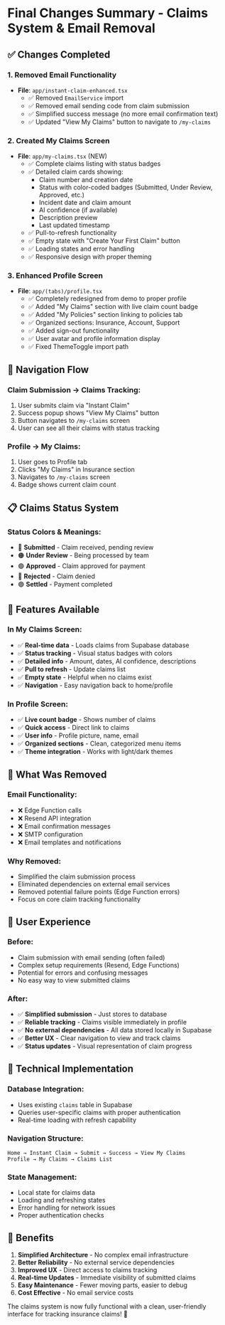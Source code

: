 # Final Changes Summary - Claims System & Email Removal

## ✅ Changes Completed

### 1. **Removed Email Functionality**
- **File**: `app/instant-claim-enhanced.tsx`
  - ✅ Removed `EmailService` import
  - ✅ Removed email sending code from claim submission
  - ✅ Simplified success message (no more email confirmation text)
  - ✅ Updated "View My Claims" button to navigate to `/my-claims`

### 2. **Created My Claims Screen**
- **File**: `app/my-claims.tsx` (NEW)
  - ✅ Complete claims listing with status badges
  - ✅ Detailed claim cards showing:
    - Claim number and creation date
    - Status with color-coded badges (Submitted, Under Review, Approved, etc.)
    - Incident date and claim amount
    - AI confidence (if available)
    - Description preview
    - Last updated timestamp
  - ✅ Pull-to-refresh functionality
  - ✅ Empty state with "Create Your First Claim" button
  - ✅ Loading states and error handling
  - ✅ Responsive design with proper theming

### 3. **Enhanced Profile Screen**
- **File**: `app/(tabs)/profile.tsx`
  - ✅ Completely redesigned from demo to proper profile
  - ✅ Added "My Claims" section with live claim count badge
  - ✅ Added "My Policies" section linking to policies tab
  - ✅ Organized sections: Insurance, Account, Support
  - ✅ Added sign-out functionality
  - ✅ User avatar and profile information display
  - ✅ Fixed ThemeToggle import path

## 🔗 Navigation Flow

### **Claim Submission → Claims Tracking**:
1. User submits claim via "Instant Claim" 
2. Success popup shows "View My Claims" button
3. Button navigates to `/my-claims` screen
4. User can see all their claims with status tracking

### **Profile → My Claims**:
1. User goes to Profile tab
2. Clicks "My Claims" in Insurance section
3. Navigates to `/my-claims` screen
4. Badge shows current claim count

## 📋 Claims Status System

### **Status Colors & Meanings**:
- 🔵 **Submitted** - Claim received, pending review
- 🟠 **Under Review** - Being processed by team  
- 🟢 **Approved** - Claim approved for payment
- 🔴 **Rejected** - Claim denied
- 🟣 **Settled** - Payment completed

## 🎯 Features Available

### **In My Claims Screen**:
- ✅ **Real-time data** - Loads claims from Supabase database
- ✅ **Status tracking** - Visual status badges with colors
- ✅ **Detailed info** - Amount, dates, AI confidence, descriptions
- ✅ **Pull to refresh** - Update claims list
- ✅ **Empty state** - Helpful when no claims exist
- ✅ **Navigation** - Easy navigation back to home/profile

### **In Profile Screen**:
- ✅ **Live count badge** - Shows number of claims
- ✅ **Quick access** - Direct link to claims
- ✅ **User info** - Profile picture, name, email
- ✅ **Organized sections** - Clean, categorized menu items
- ✅ **Theme integration** - Works with light/dark themes

## 🚫 What Was Removed

### **Email Functionality**:
- ❌ Edge Function calls
- ❌ Resend API integration  
- ❌ Email confirmation messages
- ❌ SMTP configuration
- ❌ Email templates and notifications

### **Why Removed**:
- Simplified the claim submission process
- Eliminated dependencies on external email services
- Removed potential failure points (Edge Function errors)
- Focus on core claim tracking functionality

## 📱 User Experience

### **Before**:
- Claim submission with email sending (often failed)
- Complex setup requirements (Resend, Edge Functions)
- Potential for errors and confusing messages
- No easy way to view submitted claims

### **After**:
- ✅ **Simplified submission** - Just stores to database
- ✅ **Reliable tracking** - Claims visible immediately in profile
- ✅ **No external dependencies** - All data stored locally in Supabase
- ✅ **Better UX** - Clear navigation to view and track claims
- ✅ **Status updates** - Visual representation of claim progress

## 🔧 Technical Implementation

### **Database Integration**:
- Uses existing `claims` table in Supabase
- Queries user-specific claims with proper authentication
- Real-time loading with refresh capability

### **Navigation Structure**:
```
Home → Instant Claim → Submit → Success → View My Claims
Profile → My Claims → Claims List
```

### **State Management**:
- Local state for claims data
- Loading and refreshing states
- Error handling for network issues
- Proper authentication checks

## 🎉 Benefits

1. **Simplified Architecture** - No complex email infrastructure
2. **Better Reliability** - No external service dependencies  
3. **Improved UX** - Direct access to claims tracking
4. **Real-time Updates** - Immediate visibility of submitted claims
5. **Easy Maintenance** - Fewer moving parts, easier to debug
6. **Cost Effective** - No email service costs

The claims system is now fully functional with a clean, user-friendly interface for tracking insurance claims! 🚀 